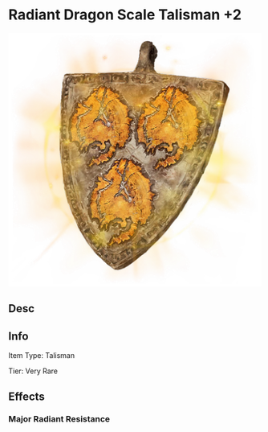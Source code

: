 # Radiant Dragon Scale Talisman +2

![](RadiantDragonScaleTalisman+2.png)

## Desc

## Info

Item Type: Talisman

Tier: Very Rare

## Effects

### Major Radiant Resistance
